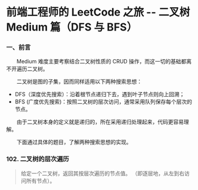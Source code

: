 # 前端工程师的 LeetCode 之旅 -- 二叉树 Medium 篇（DFS 与 BFS）

### 一、前言

  &emsp;&emsp;Medium 难度主要考察结合二叉树性质的 CRUD 操作，而这一切的基础都离不开遍历二叉树。

  &emsp;&emsp;二叉树是图的子集，因而同样适用以下两种搜索思想：

  - DFS（深度优先搜索）：沿着根节点递归下去，遇到叶子节点则向上回溯；
  - BFS (广度优先搜索)：按照二叉树的层次访问，通常采用队列保存每个层次的节点。

  &emsp;&emsp;由于二叉树本身的定义就是递归的，所在采用递归处理起来，代码更容易理解。

  &emsp;&emsp;下面通过具体的题目，了解两种搜索思想的实现。

### 102. 二叉树的层次遍历

  > 给定一个二叉树，返回其按层次遍历的节点值。 （即逐层地，从左到右访问所有节点）。

  